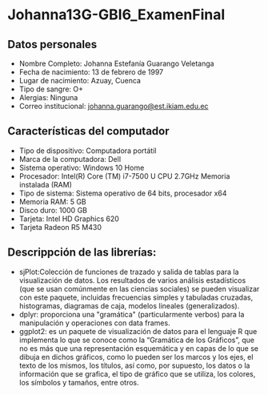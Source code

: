 # Johanna13G-GBI6_ExamenFinal
## Datos personales
* Nombre Completo: Johanna Estefanía Guarango Veletanga
* Fecha de nacimiento: 13 de febrero de 1997
* Lugar de nacimiento: Azuay, Cuenca
* Tipo de sangre: O+
* Alergias: Ninguna
* Correo institucional: johanna.guarango@est.ikiam.edu.ec
## Características del computador
* Tipo de dispositivo: Computadora portátil
* Marca de la computadora: Dell
* Sistema operativo: Windows 10 Home
* Procesador: Intel(R) Core (TM) i7-7500 U CPU 2.7GHz Memoria instalada (RAM)
* Tipo de sistema: Sistema operativo de 64 bits, procesador x64
* Memoria RAM: 5 GB
* Disco duro: 1000 GB
* Tarjeta: Intel HD Graphics 620
* Tarjeta Radeon R5 M430
## Descrippción de las librerías:
* sjPlot:Colección de funciones de trazado y salida de tablas para la visualización de datos. Los resultados de varios análisis estadísticos (que se usan comúnmente en las ciencias sociales) se pueden visualizar con este paquete, incluidas frecuencias simples y tabuladas cruzadas, histogramas, diagramas de caja, modelos lineales (generalizados).
* dplyr: proporciona una "gramática" (particularmente verbos) para la manipulación y operaciones con data frames.  
* ggplot2: es un paquete de visualización de datos para el lenguaje R que implementa lo que se conoce como la “Gramática de los Gráficos”, que no es más que una representación esquemática y en capas de lo que se dibuja en dichos gráficos, como lo pueden ser los marcos y los ejes, el texto de los mismos, los títulos, así como, por supuesto, los datos o la información que se grafica, el tipo de gráfico que se utiliza, los colores, los símbolos y tamaños, entre otros. 
